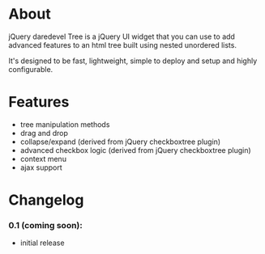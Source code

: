 # About
jQuery daredevel Tree is a jQuery UI widget that you can use to add advanced features to an html tree built using nested unordered lists.

It's designed to be fast, lightweight, simple to deploy and setup and highly configurable.

# Features
* tree manipulation methods
* drag and drop
* collapse/expand (derived from jQuery checkboxtree plugin)
* advanced checkbox logic (derived from jQuery checkboxtree plugin)
* context menu
* ajax support

# Changelog
### 0.1 (coming soon):
* initial release